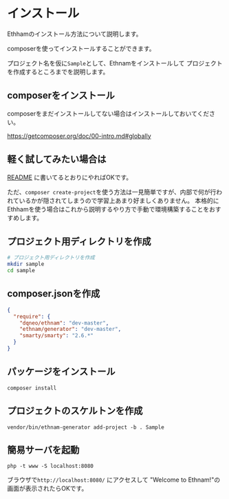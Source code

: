 
# インストール

Ethhamのインストール方法について説明します。

composerを使ってインストールすることができます。

プロジェクト名を仮に`Sample`として、Ethnamをインストールして
プロジェクトを作成するところまでを説明します。

## composerをインストール

composerをまだインストールしてない場合はインストールしておいてください。

https://getcomposer.org/doc/00-intro.md#globally

## 軽く試してみたい場合は
[README](/README.md) に書いてるとおりにやればOKです。

ただ、`composer create-project`を使う方法は一見簡単ですが、内部で何が行われているかが隠されてしまうので学習上あまり好ましくありません。
本格的にEthhamを使う場合はこれから説明するやり方で手動で環境構築することをおすすめします。


## プロジェクト用ディレクトリを作成

```sh
# プロジェクト用ディレクトリを作成
mkdir sample
cd sample
```

## composer.jsonを作成

```json
{
  "require": {
    "dqneo/ethnam": "dev-master",
    "ethnam/generator": "dev-master",
    "smarty/smarty": "2.6.*"
  }
}
```

## パッケージをインストール

```
composer install
```

## プロジェクトのスケルトンを作成

```
vendor/bin/ethnam-generator add-project -b . Sample
```

## 簡易サーバを起動

```
php -t www -S localhost:8080
```

ブラウザで`http://localhost:8080/` にアクセスして "Welcome to Ethnam!"の画面が表示されたらOKです。

